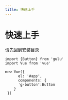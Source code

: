 ```yaml
---
title: 快速上手
---
```


# 快速上手

  请先回到安装目录

    import {Button} from 'gulu'
    import Vue from 'vue'

    new Vue({
          el: '#app',
          components: {
          'g-button':Button
        }
     })